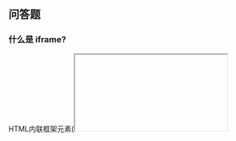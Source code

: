 ## 问答题  
### 什么是 iframe?  
HTML内联框架元素(<iframe>) 表示嵌套的browsing context。它能够将另一个HTML页面嵌入到当前页面中。
### 如何在当前页面中嵌入其他页面？  
```
    <div>
        <p>当前页面中嵌入其他页面</p>
        <iframe title="百度一下" src="https://www.baidu.com" width="800" height="800"></iframe>
    </div>
```  
### iframe 有哪些常见应用？  
* 插入广告
* 实现简单的局部刷新  

### 如何使用 <a> 标签控制 iframe 中显示的内容？  
```
    <div>
        <p><a href="https://www.weibo.com/" target="iframe1">新浪微博</a></p>
        <p><a href="https://www.baidu.com" target="iframe1">百度</a></p>
        <iframe name="iframe1" src="https://www.baidu.com" width="200" height="200"></iframe>
    </div>
```
![](https://work.mafengshe.com/static/upload/article/pic1566018697575.jpg)  
### 为什么越来越少的人使用 iframe？  
* 对搜索引擎的spider不友好，影响网站推广。
* 由于很多广告使用iframe标签，iframe可能会被屏蔽。
* 影响布局，不美观，降低用户体验。
* 阻塞页面加载，占用连接池，资源耗费严重。
* 相比来说，不怎么安全，为了维护iframe的安全性需要付出不那么划算的资源。  

### frame 和 iframe 有什么区别？  
* frame不能脱离frameSet单独使用，iframe可以。  
* frame不能放在body中,否则不能正常显示。  
* frame的高度只能通过frameSet控制；iframe可以自己控制，不能通过frameSet控制。  

## 代码题  
### 请实现一个类似 gitbook 的左边点击右边局部刷新的效果  
[6.iframe演示网页.html](https://zhouxv.github.io/mfs-homework/6.Iframe/6.iframe%E6%BC%94%E7%A4%BA%E7%BD%91%E9%A1%B5.html)